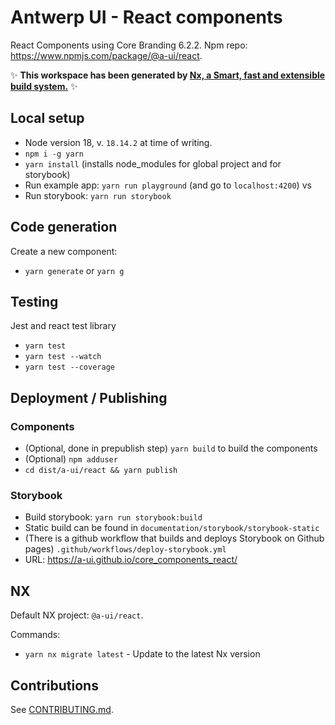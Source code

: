 # Antwerp UI - React components

React Components using Core Branding 6.2.2.
Npm repo: https://www.npmjs.com/package/@a-ui/react.

✨ **This workspace has been generated by [Nx, a Smart, fast and extensible build system.](https://nx.dev)** ✨

## Local setup

- Node version 18, v. `18.14.2` at time of writing.
- `npm i -g yarn`
- `yarn install` (installs node_modules for global project and for storybook)
- Run example app: `yarn run playground` (and go to `localhost:4200`) vs
- Run storybook: `yarn run storybook`

## Code generation

Create a new component:

- `yarn generate` or `yarn g`

## Testing

Jest and react test library

- `yarn test`
- `yarn test --watch`
- `yarn test --coverage`

## Deployment / Publishing

### Components

- (Optional, done in prepublish step) `yarn build` to build the components
- (Optional) `npm adduser`
- `cd dist/a-ui/react && yarn publish`

### Storybook

- Build storybook: `yarn run storybook:build`
- Static build can be found in `documentation/storybook/storybook-static`
- (There is a github workflow that builds and deploys Storybook on Github pages) `.github/workflows/deploy-storybook.yml`
- URL: https://a-ui.github.io/core_components_react/

## NX

Default NX project: `@a-ui/react`.

Commands:

- `yarn nx migrate latest` - Update to the latest Nx version

## Contributions

See [CONTRIBUTING.md](CONTRIBUTING.md).
